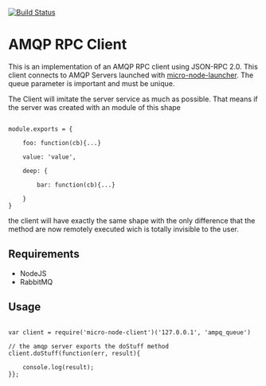 [![Build Status](https://travis-ci.org/micro-node/client.svg)](http://travis-ci.org/micro-node/client)
# AMQP RPC Client

This is an implementation of an AMQP RPC client using JSON-RPC 2.0.
This client connects to AMQP Servers launched with [micro-node-launcher](https://github.com/micro-node/launcher).
The queue parameter is important and must be unique.

The Client will imitate the server service as much as possible. That means if the server was created with an module of this shape
```

module.exports = {
    
    foo: function(cb){...}
       
    value: 'value',
    
    deep: {
    
        bar: function(cb){...}
    
    }
}

```

the client will have exactly the same shape with the only difference that the method are now remotely executed wich is totally invisible to the user.

## Requirements

- NodeJS
- RabbitMQ

## Usage

```

var client = require('micro-node-client')('127.0.0.1', 'ampq_queue')

// the amqp server exports the doStuff method 
client.doStuff(function(err, result){

    console.log(result);
}};

```

